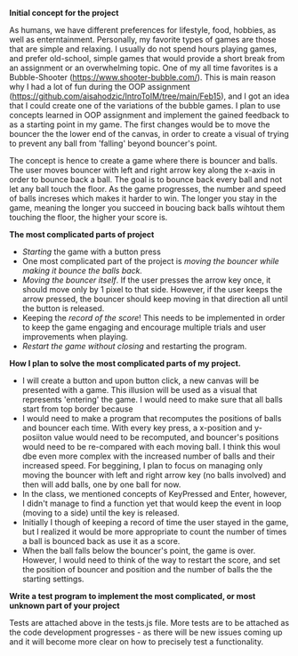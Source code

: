 **Initial concept for the project**

As humans, we have different preferences for lifestyle, food, hobbies, as well as enterntainment. Personally, my favorite types of games are those that are simple and relaxing. I usually do not spend hours 
playing games, and prefer old-school, simple games that would provide a short break from an assignment or an overwhelming topic. One of my all time favorites is a Bubble-Shooter (https://www.shooter-bubble.com/). 
This is main reason why I had a lot of fun during the OOP assignment (https://github.com/aisahodzic/IntroToIM/tree/main/Feb15), and I got an idea that I could create one of the variations of the bubble games. I plan to use concepts learned in OOP assignment and implement the gained feedback to as a starting point in my game. The first changes would be to move the bouncer the the lower end of the canvas, in order to create a visual of trying to prevent any ball from 'falling' beyond bouncer's point.

The concept is hence to create a game where there is bouncer and balls. The user moves bouncer with left and right arrow key along the x-axis in order to bounce back a ball. The goal is to bounce back every ball and not let any ball touch the floor. As the game progresses, the number and speed of balls increses which makes it harder to win. The longer you stay in the game, meaning the longer you succeed in boucing back balls wihtout them touching the floor, the higher your score is. 


**The most complicated parts of project**

* _Starting_ the game with a button press 
* One most complicated part of the project is _moving the bouncer while making it bounce the balls back._ 
* _Moving the bouncer itself_. If the user presses the arrow key once, it should move only by 1 pixel to that side. However, if the user keeps the arrow pressed, the bouncer should keep moving in that direction all until the button is released. 
* Keeping the _record of the score_! This needs to be implemented in order to keep the game engaging and encourage multiple trials and user improvements when playing. 
* _Restart the game without closing_ and restarting the program.

**How I plan to  solve the most complicated parts of my project.**

* I will create a button and upon button click, a new canvas will be presented with a game. This illusion will be used as a visual that represents 'entering' the game. I would need to make sure that all balls start from top border because  
* I would need to make a program that recomputes the positions of balls and bouncer each time. With every key press, a x-position and y-posiiton value would need to be recomputed,  and bouncer's positions would need to be re-compared with each moving ball. I think this woul dbe even more complex with the increased number of balls and their increased speed. For beggining, I plan to focus on managing only moving the bouncer with left and right arrow key (no balls involved) and then will add balls, one by one ball for now. 
* In the class, we mentioned concepts of KeyPressed and Enter, however, I didn't manage to find a function yet that would keep the event in loop (moving to a side) until the key is released. 
* Initially I though of keeping a record of time the user stayed in the game, but I realized it would be more appropriate to count the number of times a ball is bounced back as use it as a score.  
* When the ball falls below the bouncer's point, the game is over. However, I would need to think of the way to restart the score, and set the position of bouncer and position and the number of balls the the starting settings. 

**Write a test program to implement the most complicated, or most unknown part of your project**

Tests are attached above in the tests.js file. More tests are to be attached as the code development progresses - as there will be new issues coming up and it will become more clear on how to precisely test a functionality.  


